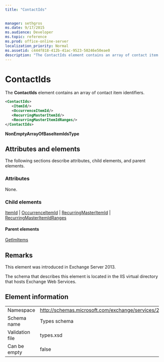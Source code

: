 ```yaml
---
title: "ContactIds"
 
 
manager: sethgros
ms.date: 9/17/2015
ms.audience: Developer
ms.topic: reference
ms.prod: office-online-server
localization_priority: Normal
ms.assetid: c444f818-412b-41ac-9523-50246e50eae0
description: "The ContactIds element contains an array of contact item identifiers."
---
```


# ContactIds

The **ContactIds** element contains an array of contact item identifiers. 
  
```XML
<ContactIds>
   <ItemId/>
   <OccurrenceItemId/>
   <RecurringMasterItemId/>
   <RecurringMasterItemIdRanges/>
</ContactIds>
```

 **NonEmptyArrayOfBaseItemIdsType**
## Attributes and elements

The following sections describe attributes, child elements, and parent elements.
  
### Attributes

None.
  
### Child elements

[ItemId](itemid.md) | [OccurrenceItemId](occurrenceitemid.md) | [RecurringMasterItemId](recurringmasteritemid.md) | [RecurringMasterItemIdRanges](recurringmasteritemidranges.md)
  
#### Parent elements

[GetImItems](getimitems.md)
  
## Remarks

This element was introduced in Exchange Server 2013.
  
The schema that describes this element is located in the IIS virtual directory that hosts Exchange Web Services.
  
## Element information

|||
|:-----|:-----|
|Namespace  <br/> |http://schemas.microsoft.com/exchange/services/2006/types  <br/> |
|Schema name  <br/> |Types schema  <br/> |
|Validation file  <br/> |types.xsd  <br/> |
|Can be empty  <br/> |false  <br/> |
   

